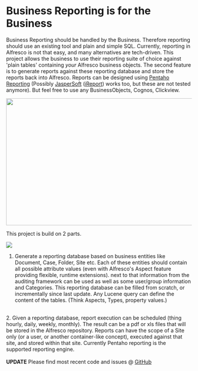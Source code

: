 # Business Reporting is for the Business #

Business Reporting should be handled by the Business. Therefore reporting should use an existing tool and plain and simple SQL. Currently, reporting in Alfresco is not that easy, and many alternatives are tech-driven. This project allows the business to use their reporting suite of choice against 'plain tables' containing _your_ Alfresco business objects. The second feature is to generate reports against these reporting database and store the reports back into Alfresco. Reports can be designed using  [Pentaho](http://www.pentaho.com/) [Reporting](http://reporting.pentaho.com/report_designer.php) (Possibly [JasperSoft](http://www.jaspersoft.com/) ([iReport](http://jasperforge.org/projects/ireport)) works too, but these are not tested anymore).  But feel free to use any BusinessObjects, Cognos, Clickview.

<a href='http://www.youtube.com/watch?feature=player_embedded&v=nj_hVYOzISc' target='_blank'><img src='http://img.youtube.com/vi/nj_hVYOzISc/0.jpg' width='800' height=344 /></a>


This project is build on 2 parts.

<img src='http://tpeelen.files.wordpress.com/2013/03/mechanism.png'>

1. Generate a reporting database based on business entities like Document, Case, Folder, Site etc. Each of these entities should contain all possible attribute values (even with Alfresco's Aspect feature providing flexible, runtime extensions). next to that information from the auditing framework can be used as well as some user/group information and Categories. This reporting database can be filled from scratch, or incrementally since last update. Any Lucene query can define the content of the tables. (Think Aspects, Types, property values.)<br>
<br>
2. Given a reporting database, report execution can be scheduled (thing hourly, daily, weekly, monthly). The result can be a pdf or xls files that will be stored in the Alfresco repository. Reports can have the scope of a Site only (or a user, or another container-like concept), executed against that site, and stored within that site. Currently Pentaho reporting is the supported reporting engine.<br>
<br>
<b>UPDATE</b> Please find most recent code and issues @ <a href='https://github.com/Alfresco-Business-Reporting/alfresco-business-reporting'>GitHub</a>